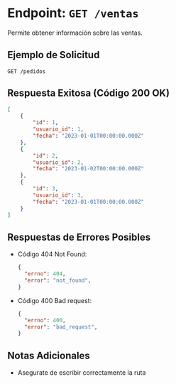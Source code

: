 # Endpoint: `GET /ventas`

Permite obtener información sobre las ventas.
## Ejemplo de Solicitud
```http
GET /pedidos
```

## Respuesta Exitosa (Código 200 OK)
```json
[
    {
        "id": 1,
        "usuario_id": 1,
        "fecha": "2023-01-01T00:00:00.000Z"
    },
    {
        "id": 2,
        "usuario_id": 2,
        "fecha": "2023-01-02T00:00:00.000Z"
    },
    {
        "id": 3,
        "usuario_id": 3,
        "fecha": "2023-01-01T00:00:00.000Z"
    }
]
```

## Respuestas de Errores Posibles
- Código 404 Not Found:

  ```json
  {
    "errno": 404,
    "error": "not_found",
  }
  ```

- Código 400 Bad request:
  ```json
  {
    "errno": 400,
    "error": "bad_request",
  }
  ``` 

## Notas Adicionales

- Asegurate de escribir correctamente la ruta